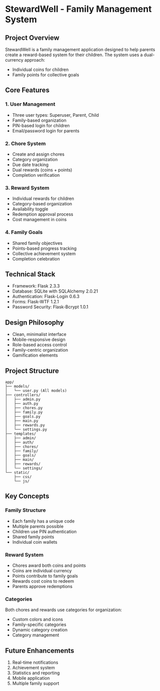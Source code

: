 # StewardWell - Family Management System

## Project Overview
StewardWell is a family management application designed to help parents create a reward-based system for their children. The system uses a dual-currency approach:
- Individual coins for children
- Family points for collective goals

## Core Features

### 1. User Management
- Three user types: Superuser, Parent, Child
- Family-based organization
- PIN-based login for children
- Email/password login for parents

### 2. Chore System
- Create and assign chores
- Category organization
- Due date tracking
- Dual rewards (coins + points)
- Completion verification

### 3. Reward System
- Individual rewards for children
- Category-based organization
- Availability toggle
- Redemption approval process
- Cost management in coins

### 4. Family Goals
- Shared family objectives
- Points-based progress tracking
- Collective achievement system
- Completion celebration

## Technical Stack
- Framework: Flask 2.3.3
- Database: SQLite with SQLAlchemy 2.0.21
- Authentication: Flask-Login 0.6.3
- Forms: Flask-WTF 1.2.1
- Password Security: Flask-Bcrypt 1.0.1

## Design Philosophy
- Clean, minimalist interface
- Mobile-responsive design
- Role-based access control
- Family-centric organization
- Gamification elements

## Project Structure
```
app/
├── models/
│   └── user.py (All models)
├── controllers/
│   ├── admin.py
│   ├── auth.py
│   ├── chores.py
│   ├── family.py
│   ├── goals.py
│   ├── main.py
│   ├── rewards.py
│   └── settings.py
├── templates/
│   ├── admin/
│   ├── auth/
│   ├── chores/
│   ├── family/
│   ├── goals/
│   ├── main/
│   ├── rewards/
│   └── settings/
└── static/
    ├── css/
    └── js/
```

## Key Concepts

### Family Structure
- Each family has a unique code
- Multiple parents possible
- Children use PIN authentication
- Shared family points
- Individual coin wallets

### Reward System
- Chores award both coins and points
- Coins are individual currency
- Points contribute to family goals
- Rewards cost coins to redeem
- Parents approve redemptions

### Categories
Both chores and rewards use categories for organization:
- Custom colors and icons
- Family-specific categories
- Dynamic category creation
- Category management

## Future Enhancements
1. Real-time notifications
2. Achievement system
3. Statistics and reporting
4. Mobile application
5. Multiple family support 